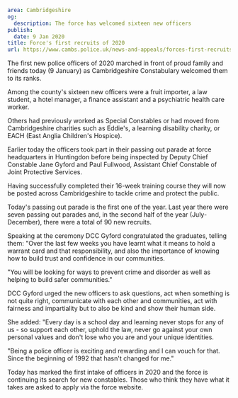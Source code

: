 ```yaml
area: Cambridgeshire
og:
  description: The force has welcomed sixteen new officers
publish:
  date: 9 Jan 2020
title: Force's first recruits of 2020
url: https://www.cambs.police.uk/news-and-appeals/forces-first-recruits-of-2020
```

The first new police officers of 2020 marched in front of proud family and friends today (9 January) as Cambridgeshire Constabulary welcomed them to its ranks.

Among the county's sixteen new officers were a fruit importer, a law student, a hotel manager, a finance assistant and a psychiatric health care worker.

Others had previously worked as Special Constables or had moved from Cambridgeshire charities such as Eddie's, a learning disability charity, or EACH (East Anglia Children's Hospice).

Earlier today the officers took part in their passing out parade at force headquarters in Huntingdon before being inspected by Deputy Chief Constable Jane Gyford and Paul Fullwood, Assistant Chief Constable of Joint Protective Services.

Having successfully completed their 16-week training course they will now be posted across Cambridgeshire to tackle crime and protect the public.

Today's passing out parade is the first one of the year. Last year there were seven passing out parades and, in the second half of the year (July-December), there were a total of 90 new recruits.

Speaking at the ceremony DCC Gyford congratulated the graduates, telling them: "Over the last few weeks you have learnt what it means to hold a warrant card and that responsibility, and also the importance of knowing how to build trust and confidence in our communities.

"You will be looking for ways to prevent crime and disorder as well as helping to build safer communities."

DCC Gyford urged the new officers to ask questions, act when something is not quite right, communicate with each other and communities, act with fairness and impartiality but to also be kind and show their human side.

She added: "Every day is a school day and learning never stops for any of us - so support each other, uphold the law, never go against your own personal values and don't lose who you are and your unique identities.

"Being a police officer is exciting and rewarding and I can vouch for that. Since the beginning of 1992 that hasn't changed for me."

Today has marked the first intake of officers in 2020 and the force is continuing its search for new constables. Those who think they have what it takes are asked to apply via the force website.
